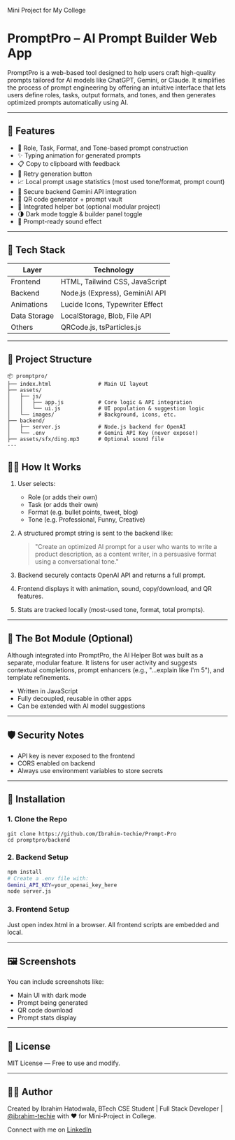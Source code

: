 Mini Project for My College
# PromptPro – AI Prompt Builder Web App

PromptPro is a web-based tool designed to help users craft high-quality prompts tailored for AI models like ChatGPT, Gemini, or Claude. It simplifies the process of prompt engineering by offering an intuitive interface that lets users define roles, tasks, output formats, and tones, and then generates optimized prompts automatically using AI.

---

## 🌟 Features

- 🔧 Role, Task, Format, and Tone-based prompt construction
- ✨ Typing animation for generated prompts
- 📋 Copy to clipboard with feedback
- 🔁 Retry generation button
- 📈 Local prompt usage statistics (most used tone/format, prompt count)
- 🔐 Secure backend Gemini API integration
- 🔗 QR code generator + prompt vault
- 🧠 Integrated helper bot (optional modular project)
- 🌗 Dark mode toggle & builder panel toggle
- 🎵 Prompt-ready sound effect

---

## 🚀 Tech Stack

| Layer       | Technology                        |
|-------------|-----------------------------------|
| Frontend    | HTML, Tailwind CSS, JavaScript    |
| Backend     | Node.js (Express), GeminiAI API     |
| Animations  | Lucide Icons, Typewriter Effect   |
| Data Storage| LocalStorage, Blob, File API      |
| Others      | QRCode.js, tsParticles.js         |

---

## 📁 Project Structure
```
📦 promptpro/
├── index.html               # Main UI layout
├── assets/
│   ├── js/
│   │   ├── app.js           # Core logic & API integration
│   │   └── ui.js            # UI population & suggestion logic
│   └── images/              # Background, icons, etc.
├── backend/
│   ├── server.js            # Node.js backend for OpenAI
│   └── .env                 # Gemini API Key (never expose!)
├── assets/sfx/ding.mp3      # Optional sound file
---
```
## 🧑‍💻 How It Works

1. User selects:
   - Role (or adds their own)
   - Task (or adds their own)
   - Format (e.g. bullet points, tweet, blog)
   - Tone (e.g. Professional, Funny, Creative)

2. A structured prompt string is sent to the backend like:
   > "Create an optimized AI prompt for a user who wants to write a product description, as a content writer, in a persuasive format using a conversational tone."

3. Backend securely contacts OpenAI API and returns a full prompt.
4. Frontend displays it with animation, sound, copy/download, and QR features.
5. Stats are tracked locally (most-used tone, format, total prompts).

---

## 🤖 The Bot Module (Optional)

Although integrated into PromptPro, the AI Helper Bot was built as a separate, modular feature. It listens for user activity and suggests contextual completions, prompt enhancers (e.g., "...explain like I'm 5"), and template refinements. 

- Written in JavaScript
- Fully decoupled, reusable in other apps
- Can be extended with AI model suggestions

---

## 🛡️ Security Notes

- API key is never exposed to the frontend
- CORS enabled on backend
- Always use environment variables to store secrets

---

## 🔧 Installation

### 1. Clone the Repo
```
git clone https://github.com/Ibrahim-techie/Prompt-Pro
cd promptpro/backend
```
### 2. Backend Setup
```bash
npm install
# Create a .env file with:
Gemini_API_KEY=your_openai_key_here
node server.js
```
### 3. Frontend Setup
Just open index.html in a browser. All frontend scripts are embedded and local.

---

## 🖼️ Screenshots

You can include screenshots like:
- Main UI with dark mode
- Prompt being generated
- QR code download
- Prompt stats display

---

## 📄 License

MIT License — Free to use and modify.

---

## 🙋‍♂️ Author

Created by Ibrahim Hatodwala, BTech CSE Student | Full Stack Developer |
 [@ibrahim-techie](https://github.com/ibrahim-techie) with ❤️ for Mini-Project in College.

Connect with me on [LinkedIn](https://www.linkedin.com/in/ibrahim-hatodwala)
